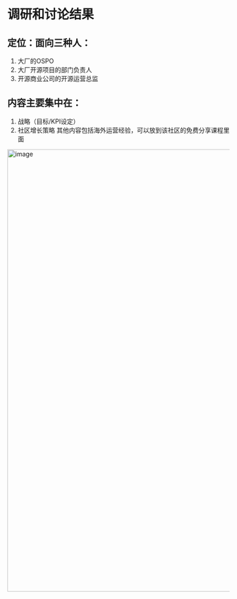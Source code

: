 # 调研和讨论结果

## 定位：面向三种人：
1. 大厂的OSPO
2. 大厂开源项目的部门负责人
3. 开源商业公司的开源运营总监

## 内容主要集中在：
1. 战略（目标/KPI设定）
2. 社区增长策略
其他内容包括海外运营经验，可以放到该社区的免费分享课程里面

<img width="1003" alt="image" src="https://user-images.githubusercontent.com/20179982/159121620-26d41164-e1c9-4ab7-9baa-4d536b2a3456.png">
